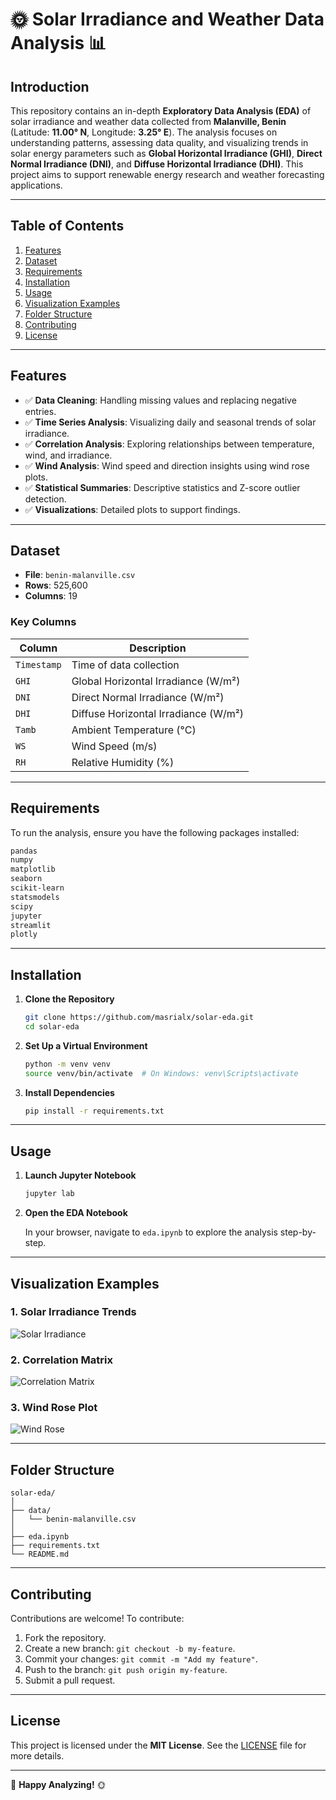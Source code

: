 # 🌞 **Solar Irradiance and Weather Data Analysis** 📊

## **Introduction**

This repository contains an in-depth **Exploratory Data Analysis (EDA)** of solar irradiance and weather data collected from **Malanville, Benin** (Latitude: **11.00° N**, Longitude: **3.25° E**). The analysis focuses on understanding patterns, assessing data quality, and visualizing trends in solar energy parameters such as **Global Horizontal Irradiance (GHI)**, **Direct Normal Irradiance (DNI)**, and **Diffuse Horizontal Irradiance (DHI)**. This project aims to support renewable energy research and weather forecasting applications.

---

## **Table of Contents**

1. [Features](#features)  
2. [Dataset](#dataset)  
3. [Requirements](#requirements)  
4. [Installation](#installation)  
5. [Usage](#usage)  
6. [Visualization Examples](#visualization-examples)  
7. [Folder Structure](#folder-structure)  
8. [Contributing](#contributing)  
9. [License](#license)  

---

## **Features**

- ✅ **Data Cleaning**: Handling missing values and replacing negative entries.  
- ✅ **Time Series Analysis**: Visualizing daily and seasonal trends of solar irradiance.  
- ✅ **Correlation Analysis**: Exploring relationships between temperature, wind, and irradiance.  
- ✅ **Wind Analysis**: Wind speed and direction insights using wind rose plots.  
- ✅ **Statistical Summaries**: Descriptive statistics and Z-score outlier detection.  
- ✅ **Visualizations**: Detailed plots to support findings.  

---

## **Dataset**

- **File**: `benin-malanville.csv`  
- **Rows**: 525,600  
- **Columns**: 19  

### **Key Columns**

| **Column**  | **Description**                           |  
|-------------|-------------------------------------------|  
| `Timestamp` | Time of data collection                  |  
| `GHI`       | Global Horizontal Irradiance (W/m²)      |  
| `DNI`       | Direct Normal Irradiance (W/m²)          |  
| `DHI`       | Diffuse Horizontal Irradiance (W/m²)     |  
| `Tamb`      | Ambient Temperature (°C)                 |  
| `WS`        | Wind Speed (m/s)                         |  
| `RH`        | Relative Humidity (%)                    |  

---

## **Requirements**

To run the analysis, ensure you have the following packages installed:

```bash
pandas
numpy
matplotlib
seaborn
scikit-learn
statsmodels
scipy
jupyter
streamlit
plotly

```

---

## **Installation**

1. **Clone the Repository**

   ```bash
   git clone https://github.com/masrialx/solar-eda.git  
   cd solar-eda  
   ```

2. **Set Up a Virtual Environment**

   ```bash
   python -m venv venv  
   source venv/bin/activate  # On Windows: venv\Scripts\activate  
   ```

3. **Install Dependencies**

   ```bash
   pip install -r requirements.txt  
   ```

---

## **Usage**

1. **Launch Jupyter Notebook**

   ```bash
   jupyter lab  
   ```

2. **Open the EDA Notebook**  

   In your browser, navigate to `eda.ipynb` to explore the analysis step-by-step.

---

## **Visualization Examples**

### **1. Solar Irradiance Trends**

![Solar Irradiance](path/to/ghi_dni_dhi_timeseries.png)  

### **2. Correlation Matrix**

![Correlation Matrix](path/to/correlation_matrix.png)  

### **3. Wind Rose Plot**

![Wind Rose](path/to/wind_rose.png)  

---

## **Folder Structure**

```plaintext
solar-eda/  
│  
├── data/  
│   └── benin-malanville.csv  
│  
├── eda.ipynb  
├── requirements.txt  
└── README.md  
```

---

## **Contributing**

Contributions are welcome! To contribute:

1. Fork the repository.  
2. Create a new branch: `git checkout -b my-feature`.  
3. Commit your changes: `git commit -m "Add my feature"`.  
4. Push to the branch: `git push origin my-feature`.  
5. Submit a pull request.

---

## **License**

This project is licensed under the **MIT License**. See the [LICENSE](LICENSE) file for more details.

---

🚀 **Happy Analyzing!** 🌞

